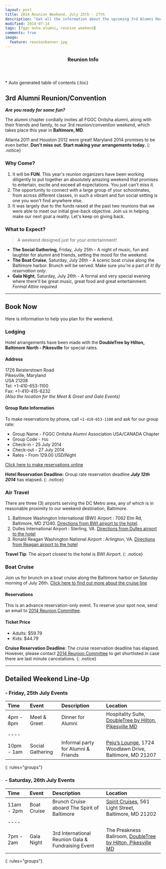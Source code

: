 ```yaml
---
layout: post
title: 2014 Reunion Weekend, July 25th - 27th
description: "Get all the information about the upcoming 3rd Alumni Reunion Weekend."
modified: 2014-07-14
tags: [fggc osha alumni, reunion weekend]
comments: true
image:
  feature: reunionbanner.jpg
---
```


<section id="table-of-contents" class="toc">
  <header>
    <h3>Reunion Info</h3>
  </header>
<div id="drawer" markdown="1">
*  Auto generated table of contents
{:toc}
</div>
</section><!-- /#table-of-contents -->

## 3rd Alumni Reunion/Convention 

**_Are you ready for some fun?_**

The alumni chapter cordially invites all FGGC Onitsha alumni, along with their friends and family, to our 3rd reunion/convention weekend, which takes place this year in **Baltimore, MD**. 

Atlanta 2011 and Houston 2012 were great! Maryland 2014 promises to be even better. **Don't miss out. Start making your arrangements today.**
{: .notice}


### Why Come?

1. It will be **FUN**. This year's reunion organizers have been working diligently to put together an absolutely amazing weekend that promises to entertain, excite and exceed all expectations. You just can't miss it.
2. The opportunity to connect with a large group of your schoolmates, from across different classes, in such a vibrant and fun social setting is one you won't find anywhere else.
3. It was largely due to the funds raised at the past two reunions that we were able to meet our initial give-back objective. Join us in helping make our next goal a reality. Let's keep on giving back.

### What to Expect?

> A weekend designed just for your entertainment!

* **The Social Gathering**, Friday, July 25th - A night of music, fun and laughter for alumni and friends, setting the mood for the weekend. 
* **The Boat Cruise**, Saturday, July 26th - A scenic boat cruise along the Baltimore harbor. Brunch will be served. Make sure you're a part of it! *By reservation only*. 
* **Gala Night**, Saturday, July 26th - A formal and very special evening where there'll be great music, great food and great entertainment. *Formal Attire required*

---

## Book Now

Here is information to help you plan for the weekend.

### Lodging

Hotel arrangements have been made with the **DoubleTree by Hilton, Baltimore North - Pikesville** for special rates.

#### Address 
1726 Reisterstown Road  
Pikesville, Maryland  
USA 21208  
Tel: +1-410-653-1100  
Fax: +1-410-415-6232  
_(Also the location for the Meet & Greet and Gala Events)_ 

#### Group Rate Information
To make reservations by phone, call `+1-410-653-1100` and ask for our group rate: 
 
* Group Name - FGGC Onitsha Alumni Association USA/CANADA Chapter
* Group Code -  `FGG`  
* Check-in -  25 July 2014  
* Check-out -  27 July 2014  
* Rates - From 129.00 USD/Night

[Click here to make reservations online](http://doubletree.hilton.com/en/dt/groups/personalized/P/PIKDTDT-FGG-20140725/index.jhtml?WT.mc_id=POG)

**Hotel Reservation Deadline:** Group rate reservation deadline **_July 12th 2014_** has elapsed. 
{: .notice}

### Air Travel

There are three (3) airports serving the DC Metro area, any of which is in reasonable proximity to our weekend destination, Baltimore.  

1. Baltimore Washington International (BWI) Airport : 7062 Elm Rd, Baltimore, MD 21240. [Directions from BWI airport to the hotel](https://www.google.com/maps/dir/Baltimore%2FWashington+International+Thurgood+Marshall+Airport,+Baltimore,+MD+21240/Doubletree-Hilton,+1726+Reisterstown+Rd,+Pikesville,+MD+21208/@39.3231229,-76.7082724,10z/am=t/data=!3m1!4b1!4m13!4m12!1m5!1m1!1s0x89b7e2fcbbc2e00b:0x150cfa971740!2m2!1d-76.668392!2d39.177404!1m5!1m1!1s0x89c819fff9cb969b:0xf28af64b84a5bd2a!2m2!1d-76.733504!2d39.382552).   
2. Dulles International Airport : Sterling, VA. [Directions from Dulles airport to the hotel](https://www.google.com/maps/dir/Saarinen+Cir,+Sterling,+VA+20166/Doubletree-Hilton,+1726+Reisterstown+Rd,+Pikesville,+MD+21208/@39.2417889,-77.0649557,9z/am=t/data=!3m1!4b1!4m16!4m15!1m5!1m1!1s0x89b6474a7ed7bea5:0x682df475ac464a5f!2m2!1d-77.4468244!2d38.9555763!1m5!1m1!1s0x89c819fff9cb969b:0xf28af64b84a5bd2a!2m2!1d-76.733504!2d39.382552!2m1!6e4!3e0) 
3. Ronald Reagan Washington National Airport : Arlington, VA. [Directions from Reagan airport to the hotel](https://www.google.com/maps/dir/Ronald+Reagan+Washington+National+Airport,+Arlington,+VA+22202/Doubletree-Hilton,+1726+Reisterstown+Rd,+Pikesville,+MD+21208/@39.2015756,-76.8513308,9z/am=t/data=!3m1!4b1!4m16!4m15!1m5!1m1!1s0x89b7b731402fe095:0x4168af016d076bad!2m2!1d-77.040231!2d38.851242!1m5!1m1!1s0x89c819fff9cb969b:0xf28af64b84a5bd2a!2m2!1d-76.733504!2d39.382552!2m1!6e4!3e0)   

**Travel Tip**: The airport closest to the hotel is BWI Airport. 
{: .notice} 

### Boat Cruise 

Join us for brunch on a boat cruise along the Baltimore harbor on Saturday morning of July 26th. [Click here to find out more about the cruise line](http://www.spiritcruises.com/baltimore/about)

#### Reservations

This is an advance reservation-only event. To reserve your spot now, send an email to [2014 Reunion Committee](mailto:maryland2014@fggconitsha.com).

#### Ticket Price
* Adults: $59.79  
* Kids: $44.79   

**Cruise Reservation Deadline**: The cruise reservation deadline has elapsed. However, please contact [2014 Reunion Committee](mailto:maryland2014@fggconitsha.com) to get shortlisted in case there are last minute cancelations.
{: .notice}

---

## Detailed Weekend Line-Up

### - Friday, 25th July Events

| Time | Event | Description | Location |
|:--------|:--------|:-------|:--------|
| 4pm - 8pm | Meet & Greet   |  Dinner for Alumni   | Hospitality Suite, [DoubleTree by Hilton, Pikesville MD](http://doubletree3.hilton.com/en/hotels/maryland/doubletree-by-hilton-hotel-baltimore-north-pikesville-PIKDTDT/index.html)  |
|----
| 10pm - 1am | Social Gathering   |  Informal party for Alumni & Friends   | [Peju’s Lounge](http://www.pejuskitchen.com), 1724 Woodlawn Drive, Baltimore, MD 21207  |
{: rules="groups"}

### - Saturday, 26th July Events

| Time | Event | Description | Location |
|:--------|:--------|:-------|:--------|
| 11am - 2pm | Boat Cruise  | Brunch Cruise aboard The Spirit of Baltimore  | [Spirit Cruises](http://www.spiritcruises.com/baltimore),  561 Light Street, Baltimore, MD 21202   |
|----
| 7pm - 2am | Gala Night  |  3rd International Reunion Gala & Fundraising Event  | The Preakness Ballroom, [DoubleTree by Hilton, Pikesville MD](http://doubletree3.hilton.com/en/hotels/maryland/doubletree-by-hilton-hotel-baltimore-north-pikesville-PIKDTDT/index.html) |
{: rules="groups"}

